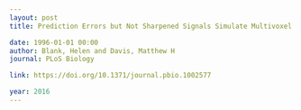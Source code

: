```yaml
---
layout: post
title: Prediction Errors but Not Sharpened Signals Simulate Multivoxel fMRI Patterns during Speech Perception

date: 1996-01-01 00:00
author: Blank, Helen and Davis, Matthew H
journal: PLoS Biology

link: https://doi.org/10.1371/journal.pbio.1002577

year: 2016
---
```



